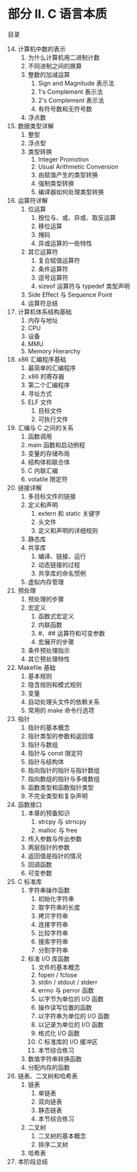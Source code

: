 # 部分 II. C 语言本质

目录

14. 计算机中数的表示
    1. 为什么计算机用二进制计数
    2. 不同进制之间的换算
    3. 整数的加减运算
        1. Sign and Magnitude 表示法
        2. 1's Complement 表示法
        3. 2's Complement 表示法
        4. 有符号数和无符号数
    4. 浮点数
15. 数据类型详解
    1. 整型
    2. 浮点型
    3. 类型转换
        1. Integer Promotion
        2. Usual Arithmetic Conversion
        3. 由赋值产生的类型转换
        4. 强制类型转换
        5. 编译器如何处理类型转换
16. 运算符详解
    1. 位运算
        1. 按位与、或、异或、取反运算
        2. 移位运算
        3. 掩码
        4. 异或运算的一些特性
    2. 其它运算符
        1. 复合赋值运算符
        2. 条件运算符
        3. 逗号运算符
        4. sizeof 运算符与 typedef 类型声明
    3. Side Effect 与 Sequence Point
    4. 运算符总结
17. 计算机体系结构基础
    1. 内存与地址
    2. CPU
    3. 设备
    4. MMU
    5. Memory Hierarchy
18. x86 汇编程序基础
    1. 最简单的汇编程序
    2. x86 的寄存器
    3. 第二个汇编程序
    4. 寻址方式
    5. ELF 文件
        1. 目标文件
        2. 可执行文件
19. 汇编与 C 之间的关系
    1. 函数调用
    2. main 函数和启动例程
    3. 变量的存储布局
    4. 结构体和联合体
    5. C 内联汇编
    6. volatile 限定符
20. 链接详解
    1. 多目标文件的链接
    2. 定义和声明
        1. extern 和 static 关键字
        2. 头文件
        3. 定义和声明的详细规则
    3. 静态库
    4. 共享库
        1. 编译、链接、运行
        2. 动态链接的过程
        3. 共享库的命名惯例
    5. 虚拟内存管理
21. 预处理
    1. 预处理的步骤
    2. 宏定义
        1. 函数式宏定义
        2. 内联函数
        3. #、## 运算符和可变参数
        4. 宏展开的步骤
    3. 条件预处理指示
    4. 其它预处理特性
22. Makefile 基础
    1. 基本规则
    2. 隐含规则和模式规则
    3. 变量
    4. 自动处理头文件的依赖关系
    5. 常用的 make 命令行选项
23. 指针
    1. 指针的基本概念
    2. 指针类型的参数和返回值
    3. 指针与数组
    4. 指针与 const 限定符
    5. 指针与结构体
    6. 指向指针的指针与指针数组
    7. 指向数组的指针与多维数组
    8. 函数类型和函数指针类型
    9. 不完全类型和复杂声明
24. 函数接口
    1. 本章的预备知识
        1. strcpy 与 strncpy
        2. malloc 与 free
    2. 传入参数与传出参数
    3. 两层指针的参数
    4. 返回值是指针的情况
    5. 回调函数
    6. 可变参数
25. C 标准库
    1. 字符串操作函数
        1. 初始化字符串
        2. 取字符串的长度
        3. 拷贝字符串
        4. 连接字符串
        5. 比较字符串
        6. 搜索字符串
        7. 分割字符串
    2. 标准 I/O 库函数
        1. 文件的基本概念
        2. fopen / fclose
        3. stdin / stdout / stderr
        4. errno 与 perror 函数
        5. 以字节为单位的 I/O 函数
        6. 操作读写位置的函数
        7. 以字符串为单位的 I/O 函数
        8. 以记录为单位的 I/O 函数
        9. 格式化 I/O 函数
        10. C 标准库的 I/O 缓冲区
        11. 本节综合练习
    3. 数值字符串转换函数
    4. 分配内存的函数
26. 链表、二叉树和哈希表
    1. 链表
        1. 单链表
        2. 双向链表
        3. 静态链表
        4. 本节综合练习
    2. 二叉树
        1. 二叉树的基本概念
        2. 排序二叉树
    3. 哈希表
27. 本阶段总结